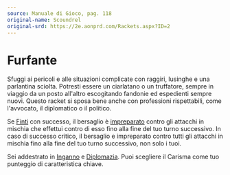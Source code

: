 ```yaml
---
source: Manuale di Gioco, pag. 118
original-name: Scoundrel
original-srd: https://2e.aonprd.com/Rackets.aspx?ID=2
---
```


# Furfante

Sfuggi ai pericoli e alle situazioni complicate con raggiri, lusinghe e una
parlantina sciolta. Potresti essere un ciarlatano o un truffatore, sempre in
viaggio da un posto all'altro escogitando fandonie ed espedienti sempre nuovi.
Questo racket si sposa bene anche con professioni rispettabili, come l'avvocato,
il diplomatico o il politico.

Se [Finti](/azioni/abilita/fintare) con successo, il bersaglio è
[impreparato](/condizioni/impreparato) contro gli attacchi in mischia che
effettui contro di esso fino alla fine del tuo turno successivo. In caso di
successo critico, il bersaglio e impreparato contro tutti gli attacchi in
mischia fino alla fine del tuo turno successivo, non solo i tuoi.

Sei addestrato in [Inganno](/abilita/inganno) e
[Diplomazia](/abilita/diplomazia). Puoi scegliere il Carisma come tuo punteggio
di caratteristica chiave.
